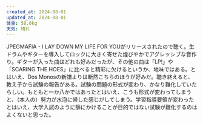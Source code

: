 ```yaml
---
created_at: 2024-08-01
updated_at: 2024-08-01
体重: 58.0kg
天気: 晴れ
---
```


JPEGMAFIA - I LAY DOWN MY LIFE FOR YOUがリリースされたので聴く。生ドラムやギターを導入してロックに大きく寄せた煌びやかでアグレッシブな音作り。ギターが入った曲はどれも好みだったが、その他の曲は「LP!」や「SCARING THE HOES」に比べると精彩に欠けるというか、地味ではある。とはいえ、Dos Monosの新譜よりは断然こちらのほうが好みだ。聴き終えると、教え子から試験の報告がある。試験の問題の形式が変わり、かなり難化していたらしい。もともと一か八かではあったとはいえ、こうも形式が変わってしまうと、（本人の）努力が水泡に帰した感じがしてしまう。学習指導要領が変わったとはいえ、大学入試のように篩にかけることが目的ではない試験が難化するのはよくないと思った。
